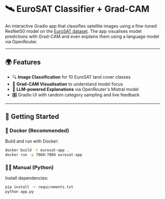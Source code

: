 # 🛰️ EuroSAT Classifier + Grad-CAM

An interactive Gradio app that classifies satellite images using a fine-tuned ResNet50 model on the [EuroSAT dataset](https://github.com/phelber/eurosat). 
The app visualises model predictions with Grad-CAM and even explains them using a language model via OpenRouter.

---

## 🌍 Features

- 🔍 **Image Classification** for 10 EuroSAT land cover classes
- 🧠 **Grad-CAM Visualisation** to understand model focus
- 🤖 **LLM-powered Explanations** via OpenRouter's Mistral model
- 🎛️ Gradio UI with random category sampling and live feedback

---

## 🚀 Getting Started

### 🐳 Docker (Recommended)

Build and run with Docker:

```bash
docker build -t eurosat-app .
docker run -p 7860:7860 eurosat-app
```

### 🧑‍💻 Manual (Python)
Install dependencies:

```bash
pip install -r requirements.txt
python app.py
```
